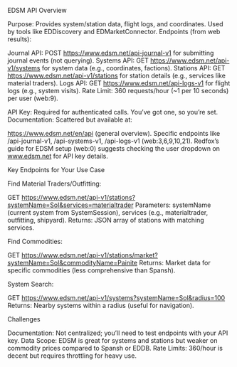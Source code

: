 EDSM API Overview

Purpose: Provides system/station data, flight logs, and coordinates. Used by tools like EDDiscovery and EDMarketConnector.
Endpoints (from web results):

Journal API: POST https://www.edsm.net/api-journal-v1 for submitting journal events (not querying).
Systems API: GET https://www.edsm.net/api-v1/systems for system data (e.g., coordinates, factions).
Stations API: GET https://www.edsm.net/api-v1/stations for station details (e.g., services like material traders).
Logs API: GET https://www.edsm.net/api-logs-v1 for flight logs (e.g., system visits).
Rate Limit: 360 requests/hour (~1 per 10 seconds) per user (web:9).


API Key: Required for authenticated calls. You’ve got one, so you’re set.
Documentation: Scattered but available at:

https://www.edsm.net/en/api (general overview).
Specific endpoints like /api-journal-v1, /api-systems-v1, /api-logs-v1 (web:3,6,9,10,21).
Redfox’s guide for EDSM setup (web:0) suggests checking the user dropdown on www.edsm.net for API key details.



Key Endpoints for Your Use Case

Find Material Traders/Outfitting:

GET https://www.edsm.net/api-v1/stations?systemName=Sol&services=materialtrader
Parameters: systemName (current system from SystemSession), services (e.g., materialtrader, outfitting, shipyard).
Returns: JSON array of stations with matching services.


Find Commodities:

GET https://www.edsm.net/api-v1/stations/market?systemName=Sol&commodityName=Painite
Returns: Market data for specific commodities (less comprehensive than Spansh).


System Search:

GET https://www.edsm.net/api-v1/systems?systemName=Sol&radius=100
Returns: Nearby systems within a radius (useful for navigation).



Challenges

Documentation: Not centralized; you’ll need to test endpoints with your API key.
Data Scope: EDSM is great for systems and stations but weaker on commodity prices compared to Spansh or EDDB.
Rate Limits: 360/hour is decent but requires throttling for heavy use.